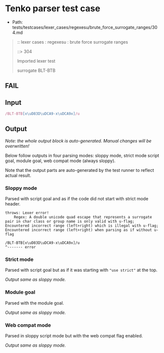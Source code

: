 # Tenko parser test case

- Path: tests/testcases/lexer_cases/regexesu/brute_force_surrogate_ranges/304.md

> :: lexer cases : regexesu : brute force surrogate ranges
>
> ::> 304
>
> Imported lexer test
>
> surrogate BLT-BTB

## FAIL

## Input

`````js
/BLT-BTB[x\uD83D\uDCA9-x\uDCA9x]/u
`````

## Output

_Note: the whole output block is auto-generated. Manual changes will be overwritten!_

Below follow outputs in four parsing modes: sloppy mode, strict mode script goal, module goal, web compat mode (always sloppy).

Note that the output parts are auto-generated by the test runner to reflect actual result.

### Sloppy mode

Parsed with script goal and as if the code did not start with strict mode header.

`````
throws: Lexer error!
    Regex: A double unicode quad escape that represents a surrogate pair in char class or group name is only valid with u-flag; Encountered incorrect range (left>right) which is illegal with u-flag; Encountered incorrect range (left>right) when parsing as if without u-flag

/BLT-BTB[x\uD83D\uDCA9-x\uDCA9x]/u
^------- error
`````

### Strict mode

Parsed with script goal but as if it was starting with `"use strict"` at the top.

_Output same as sloppy mode._

### Module goal

Parsed with the module goal.

_Output same as sloppy mode._

### Web compat mode

Parsed in sloppy script mode but with the web compat flag enabled.

_Output same as sloppy mode._
